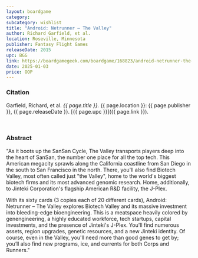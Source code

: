 ```yaml
---
layout: boardgame
category:
subcategory: wishlist
title: "Android: Netrunner – The Valley"
author: Richard Garfield, et al.
location: Roseville, Minnesota
publisher: Fantasy Flight Games
releaseDate: 2015
upc: BGG
link: https://boardgamegeek.com/boardgame/168823/android-netrunner-the-valley
date: 2025-01-03
price: OOP
---
```


### Citation

Garfield, Richard, et al. *{{ page.title }}.* {{ page.location }}: {{ page.publisher }}, {{ page.releaseDate }}. [{{ page.upc }}]({{ page.link }}).

<br>


### Abstract

"As it boots up the SanSan Cycle, The Valley transports players deep into the heart of SanSan, the number one place for all the top tech. This American megacity sprawls along the California coastline from San Diego in the south to San Francisco in the north. There, you'll also find Biotech Valley, most often called just "the Valley", home to the world's biggest biotech firms and its most advanced genomic research. Home, additionally, to Jinteki Corporation's flagship American R&D facility, the J-Plex.

With its sixty cards (3 copies each of 20 different cards), Android: Netrunner – The Valley explores Biotech Valley and its massive investment into bleeding-edge bioengineering. This is a meatspace heavily colored by genengineering, a highly educated workforce, tech startups, capital investments, and the presence of Jinteki's J-Plex. You'll find numerous assets, region upgrades, genetic resources, and a new Jinteki identity. Of course, even in the Valley, you'll need more than good genes to get by; you’ll also find new programs, ice, and currents for both Corps and Runners."
